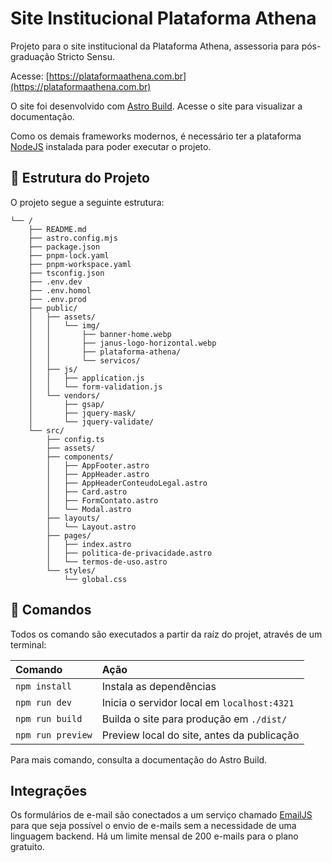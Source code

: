 # Site Institucional Plataforma Athena

Projeto para o site institucional da Plataforma Athena, assessoria para pós-graduação Stricto Sensu.

Acesse: [https://plataformaathena.com.br](https://plataformaathena.com.br)

O site foi desenvolvido com [Astro Build](https://astro.build/). Acesse o site para visualizar a documentação.

Como os demais frameworks modernos, é necessário ter a plataforma [NodeJS](https://nodejs.org/) instalada para poder executar o projeto.

## 🚀 Estrutura do Projeto

O projeto segue a seguinte estrutura:

```text
└── /
    ├── README.md
    ├── astro.config.mjs
    ├── package.json
    ├── pnpm-lock.yaml
    ├── pnpm-workspace.yaml
    ├── tsconfig.json
    ├── .env.dev
    ├── .env.homol
    ├── .env.prod
    ├── public/
    │   ├── assets/
    │   │   └── img/
    │   │       ├── banner-home.webp
    │   │       ├── janus-logo-horizontal.webp
    │   │       ├── plataforma-athena/
    │   │       └── servicos/
    │   ├── js/
    │   │   ├── application.js
    │   │   └── form-validation.js
    │   └── vendors/
    │       ├── gsap/
    │       ├── jquery-mask/
    │       └── jquery-validate/
    └── src/
        ├── config.ts
        ├── assets/
        ├── components/
        │   ├── AppFooter.astro
        │   ├── AppHeader.astro
        │   ├── AppHeaderConteudoLegal.astro
        │   ├── Card.astro
        │   ├── FormContato.astro
        │   └── Modal.astro
        ├── layouts/
        │   └── Layout.astro
        ├── pages/
        │   ├── index.astro
        │   ├── politica-de-privacidade.astro
        │   └── termos-de-uso.astro
        └── styles/
            └── global.css
```

## 🧞 Comandos

Todos os comando são executados a partir da raíz do projet, através de um terminal:

| Comando                   | Ação                                             |
| :------------------------ | :----------------------------------------------- |
| `npm install`             | Instala as dependências                          |
| `npm run dev`             | Inicia o servidor local em `localhost:4321`      |
| `npm run build`           | Builda o site para produção em `./dist/`         |
| `npm run preview`         | Preview local do site, antes da publicação       |

Para mais comando, consulta a documentação do Astro Build.


## Integrações

Os formulários de e-mail são conectados a um serviço chamado [EmailJS](https://www.emailjs.com/) para que seja possível o envio de e-mails sem a necessidade de uma linguagem backend. Há um limite mensal de 200 e-mails para o plano gratuito. 
